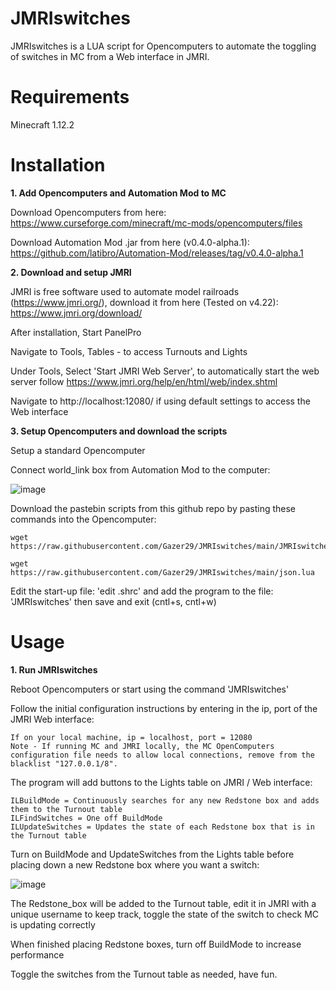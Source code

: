 # JMRIswitches
JMRIswitches is a LUA script for Opencomputers to automate the toggling of switches in MC from a Web interface in JMRI.

# Requirements 
Minecraft 1.12.2

# Installation
**1. Add Opencomputers and Automation Mod to MC**

Download Opencomputers from here: https://www.curseforge.com/minecraft/mc-mods/opencomputers/files

Download Automation Mod .jar from here (v0.4.0-alpha.1): https://github.com/latibro/Automation-Mod/releases/tag/v0.4.0-alpha.1

**2. Download and setup JMRI**

JMRI is free software used to automate model railroads (https://www.jmri.org/), download it from here (Tested on v4.22): https://www.jmri.org/download/

After installation, Start PanelPro

Navigate to Tools, Tables - to access Turnouts and Lights

Under Tools, Select 'Start JMRI Web Server', to automatically start the web server follow https://www.jmri.org/help/en/html/web/index.shtml

Navigate to http://localhost:12080/ if using default settings to access the Web interface

**3. Setup Opencomputers and download the scripts**

Setup a standard Opencomputer

Connect world_link box from Automation Mod to the computer:

![image](https://user-images.githubusercontent.com/11053436/117896937-909f8780-b2b9-11eb-9c0f-b07d780af309.png)

Download the pastebin scripts from this github repo by pasting these commands into the Opencomputer:

	wget https://raw.githubusercontent.com/Gazer29/JMRIswitches/main/JMRIswitches.lua

	wget https://raw.githubusercontent.com/Gazer29/JMRIswitches/main/json.lua

Edit the start-up file: 'edit .shrc' and add the program to the file: 'JMRIswitches' then save and exit (cntl+s, cntl+w)

# Usage

**1. Run JMRIswitches**

Reboot Opencomputers or start using the command 'JMRIswitches'

Follow the initial configuration instructions by entering in the ip, port of the JMRI Web interface:

	If on your local machine, ip = localhost, port = 12080
	Note - If running MC and JMRI locally, the MC OpenComputers configuration file needs to allow local connections, remove from the blacklist "127.0.0.1/8". 

The program will add buttons to the Lights table on JMRI / Web interface:

	ILBuildMode = Continuously searches for any new Redstone box and adds them to the Turnout table 
	ILFindSwitches = One off BuildMode
	ILUpdateSwitches = Updates the state of each Redstone box that is in the Turnout table

Turn on BuildMode and UpdateSwitches from the Lights table before placing down a new Redstone box where you want a switch:

![image](https://user-images.githubusercontent.com/11053436/117919430-e4739600-b2e4-11eb-88f9-81fb89cd705a.png)

The Redstone_box will be added to the Turnout table, edit it in JMRI with a unique username to keep track, toggle the state of the switch to check MC is updating correctly

When finished placing Redstone boxes, turn off BuildMode to increase performance

Toggle the switches from the Turnout table as needed, have fun.
